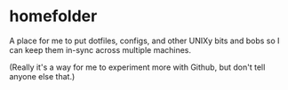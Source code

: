 homefolder
==========

A place for me to put dotfiles, configs, and other UNIXy bits and bobs so I can keep them in-sync across multiple machines.

(Really it's a way for me to experiment more with Github, but don't tell anyone else that.)
